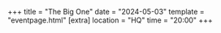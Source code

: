 +++
title = "The Big One"
date = "2024-05-03"
template = "eventpage.html"
[extra]
location = "HQ"
time = "20:00"
+++

